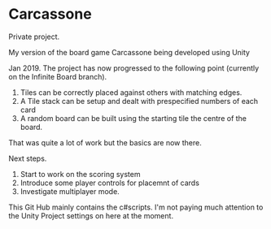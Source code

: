 # Carcassone
Private project.


My version of the board game Carcassone being developed using Unity

Jan 2019. The project has now progressed to the following point (currently on the Infinite Board branch).

1. Tiles can be correctly placed against others with matching edges.
2. A Tile stack can be setup and dealt with prespecified numbers of each card
3. A random board can be built using the starting tile the centre of the board.

That was quite a lot of work but the basics are now there. 

Next steps.

1. Start to work on the scoring system
2. Introduce some player controls for placemnt of cards
3. Investigate multiplayer mode.


This Git Hub mainly contains the c#scripts. I'm not paying much attention to the Unity Project settings on here at the moment.
